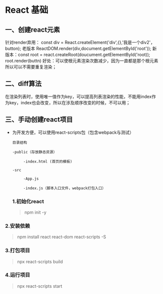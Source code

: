 # React 基础

## 一、创建react元素
针对render弃用：
const div = React.createElement('div',{},'我是一个div2'，button);
老版本 ReactDOM.render(div,document.getElementById('root'));
新版本：const root = react.createRoot(doucument.getElementById('root));
root.render(buttn)
好处：可以使根元素渲染次数减少，因为一直都是那个根元素 所以可以不需要重复渲染；
## 二、diff算法
在渲染列表时，使用唯一值作为key，可以提高列表渲染的性能，不能用index作为key，index也会改变，所以在涉及顺序改变的时候，不可以用；

## 三、手动创建react项目

* 为开发方便，可以使用react-scripts包（包含webpack与测试）

  ```
  目录结构
  
  -public（存放静态资源）
  
  ​		-index.html (首页的模板)
  
  -src
  
  ​		-App.js
  
  ​		-index.js（脚本入口文件，webpack打包入口）
  ```

  ### 1.初始化react

  > npm init -y

### 2.安装依赖

> npm install  react react-dom react-scripts -S

### 3.打包项目

> npx react-scripts build

### 4.运行项目

> npx react-scripts start